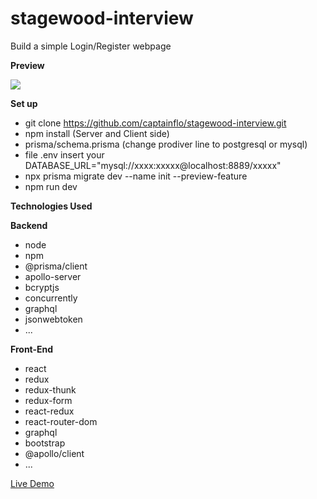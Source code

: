 # stagewood-interview

Build a simple Login/Register webpage

**Preview**

![](stagewood.gif)

**Set up**
* git clone https://github.com/captainflo/stagewood-interview.git
* npm install (Server and Client side)
* prisma/schema.prisma (change prodiver line to postgresql or mysql)
* file .env insert your DATABASE_URL="mysql://xxxx:xxxxx@localhost:8889/xxxxx" 
* npx prisma migrate dev --name init --preview-feature
* npm run dev

**Technologies Used**

**Backend**

- node
- npm
- @prisma/client
- apollo-server
- bcryptjs
- concurrently
- graphql
- jsonwebtoken
- ...

**Front-End**

- react
- redux
- redux-thunk
- redux-form
- react-redux
- react-router-dom
- graphql
- bootstrap
- @apollo/client
- ...

[Live Demo](https://stagewood-inter.herokuapp.com/)
